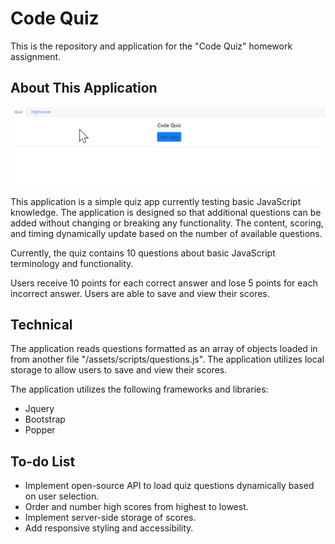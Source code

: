 # Code Quiz

This is the repository and application for the "Code Quiz" homework assignment.

## About This Application

![Demo Gif](https://github.com/magiama9/code-quiz/blob/master/assets/images/demo-gif.gif)

This application is a simple quiz app currently testing basic JavaScript knowledge. The application is designed so that additional questions can be added without changing or breaking any functionality. The content, scoring, and timing dynamically update based on the number of available questions.

Currently, the quiz contains 10 questions about basic JavaScript terminology and functionality.

Users receive 10 points for each correct answer and lose 5 points for each incorrect answer. Users are able to save and view their scores.

## Technical

The application reads questions formatted as an array of objects loaded in from another file "/assets/scripts/questions.js". The application utilizes local storage to allow users to save and view their scores.

The application utilizes the following frameworks and libraries:
  * Jquery
  * Bootstrap
  * Popper

## To-do List

  * Implement open-source API to load quiz questions dynamically based on user selection.
  * Order and number high scores from highest to lowest.
  * Implement server-side storage of scores.
  * Add responsive styling and accessibility.

